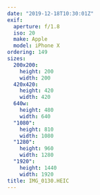 ```yaml
---
date: "2019-12-18T10:30:01Z"
exif:
  aperture: f/1.8
  iso: 20
  make: Apple
  model: iPhone X
ordering: 149
sizes:
  200x200:
    height: 200
    width: 200
  420x420:
    height: 420
    width: 420
  640w:
    height: 480
    width: 640
  "1080":
    height: 810
    width: 1080
  "1280":
    height: 960
    width: 1280
  "1920":
    height: 1440
    width: 1920
title: IMG_0130.HEIC
---
```

